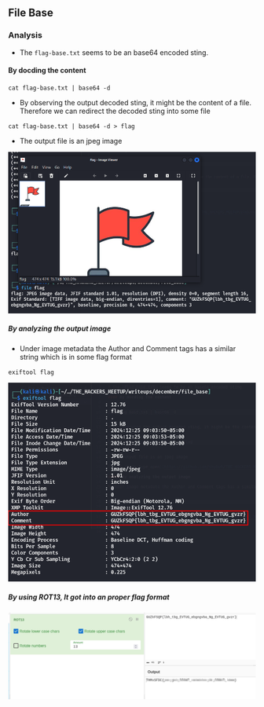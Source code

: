 ## File Base

### Analysis

* The `flag-base.txt` seems to be an base64 encoded sting.

#### By docding the content

```
cat flag-base.txt | base64 -d
```

* By observing the output decoded sting, it might be the content of a file. Therefore we can redirect the decoded sting into some file

```
cat flag-base.txt | base64 -d > flag
```

* The output file is an jpeg image

![flag_image_type_open](https://github.com/shybu9/THE_HACKERS_MEETUP/blob/main/writeups/december/file_base/flag_image_type_open.png)<br>

##### By analyzing the output image

* Under image metadata the Author and Comment tags has a similar string which is in some flag format

```
exiftool flag
```

![flag_exiftool](https://github.com/shybu9/THE_HACKERS_MEETUP/blob/main/writeups/december/file_base/flag_exiftool.png)<br>

##### By using ROT13, It got into an proper flag format

![flag](https://github.com/shybu9/THE_HACKERS_MEETUP/blob/main/writeups/december/file_base/flag.png)<br>
